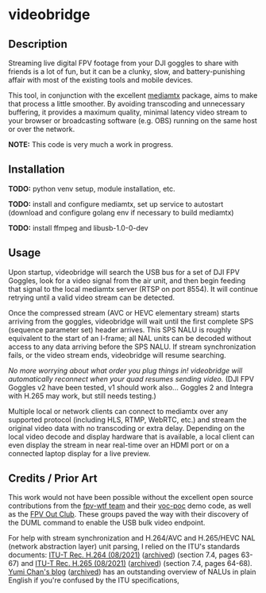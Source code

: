 # videobridge

## Description

Streaming live digital FPV footage from your DJI goggles to share with friends
is a lot of fun, but it can be a clunky, slow, and battery-punishing affair
with most of the existing tools and mobile devices.

This tool, in conjunction with the excellent
[mediamtx](https://github.com/bluenviron/mediamtx) package, aims to make that 
process a little smoother.  By avoiding transcoding and unnecessary buffering, 
it provides a maximum quality, minimal latency video stream to your browser or
broadcasting software (e.g. OBS) running on the same host or over the network.

**NOTE:** This code is very much a work in progress.


## Installation

**TODO:** python venv setup, module installation, etc.

**TODO:** install and configure mediamtx, set up service to autostart (download
and configure golang env if necessary to build mediamtx)

**TODO:** install ffmpeg and libusb-1.0-0-dev


## Usage

Upon startup, videobridge will search the USB bus for a set of DJI FPV Goggles,
look for a video signal from the air unit, and then begin feeding that signal
to the local mediamtx server (RTSP on port 8554).  It will continue retrying
until a valid video stream can be detected.

Once the compressed stream (AVC or HEVC elementary stream) starts arriving from
the goggles, videobridge will wait until the first complete SPS (sequence
parameter set) header arrives.  This SPS NALU is roughly equivalent to the 
start of an I-frame; all NAL units can be decoded without access to any data
arriving before the SPS NALU.  If stream synchronization fails, or the video
stream ends, videobridge will resume searching.

*No more worrying about what order you plug things in!  videobridge will
automatically reconnect when your quad resumes sending video.*
(DJI FPV Goggles v2 have been tested, v1 should work also... Goggles 2 and
Integra with H.265 may work, but still needs testing.)

Multiple local or network clients can connect to mediamtx over any supported
protocol (including HLS, RTMP, WebRTC, etc.) and stream the original video data
with no transcoding or extra delay.  Depending on the local video decode and
display hardware that is available, a local client can even display the stream
in near real-time over an HDMI port or on a connected laptop display for a live
preview.


## Credits / Prior Art

This work would not have been possible without the excellent open source
contributions from the [fpv-wtf team](https://github.com/fpv-wtf/) and their
[voc-poc](https://github.com/fpv-wtf/voc-poc/) demo code, as well as the
[FPV Out Club](https://github.com/fpvout).  These groups paved the way with
their discovery of the DUML command to enable the USB bulk video endpoint.

For help with stream synchronization and H.264/AVC and H.265/HEVC NAL (network
abstraction layer) unit parsing, I relied on the ITU's standards documents:
[ITU-T Rec. H.264 (08/2021)](https://www.itu.int/rec/dologin_pub.asp?lang=e&id=T-REC-H.264-202108-I!!PDF-E&type=items)
([archived](https://web.archive.org/web/20230424014548/https://www.itu.int/rec/dologin_pub.asp?lang=e&id=T-REC-H.264-202108-I!!PDF-E&type=items))
(section 7.4, pages 63-67) and
[ITU-T Rec. H.265 (08/2021)](https://www.itu.int/rec/dologin_pub.asp?lang=e&id=T-REC-H.265-202108-I!!PDF-E&type=items)
([archived](https://web.archive.org/web/20211118144215/https://www.itu.int/rec/dologin_pub.asp?lang=e&id=T-REC-H.265-202108-I!!PDF-E&type=items))
(section 7.4, pages 64-68).
[Yumi Chan's blog](https://yumichan.net/video-processing/video-compression/introduction-to-h264-nal-unit/)
([archived](https://web.archive.org/web/20230330054552/https://yumichan.net/video-processing/video-compression/introduction-to-h264-nal-unit/))
has an outstanding overview of NALUs in plain English if you're confused by
the ITU specifications,
